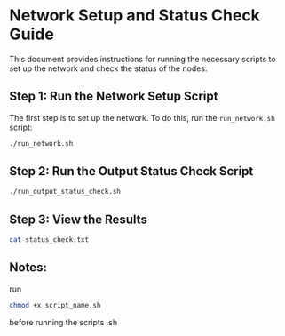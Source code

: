 # Network Setup and Status Check Guide

This document provides instructions for running the necessary scripts to set up the network and check the status of the nodes.

## Step 1: Run the Network Setup Script

The first step is to set up the network. To do this, run the `run_network.sh` script:

```bash
./run_network.sh
```

## Step 2: Run the Output Status Check Script
```bash
./run_output_status_check.sh
```

## Step 3: View the Results
```bash
cat status_check.txt
```

## Notes:
run 
```bash
chmod +x script_name.sh
```
before running the scripts .sh
